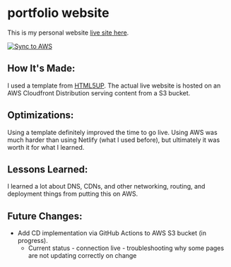 # portfolio website

This is my personal website [live site here](justinmemphis.com).

[![Sync to AWS](https://github.com/Justinmemphis/portfolio-website/actions/workflows/s3sync.yml/badge.svg)](https://github.com/Justinmemphis/portfolio-website/actions/workflows/s3sync.yml)

## How It's Made:
I used a template from [HTML5UP](html5up.net).  The actual live website is hosted on an AWS Cloudfront Distribution serving content from a S3 bucket.

## Optimizations:
Using a template definitely improved the time to go live.  Using AWS was much harder than using Netlify (what I used before), but ultimately it was worth it for what I learned.

## Lessons Learned:
I learned a lot about DNS, CDNs, and other networking, routing, and deployment things from putting this on AWS.

## Future Changes:
- Add CD implementation via GitHub Actions to AWS S3 bucket (in progress).
  - Current status - connection live - troubleshooting why some pages are not updating correctly on change  
